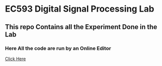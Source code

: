 # EC593 Digital Signal Processing Lab


## This repo Contains all the Experiment Done in the Lab 


### Here All the code are run by an Online Editor 

[Click Here ](https://www.mycompiler.io/new/octave)
